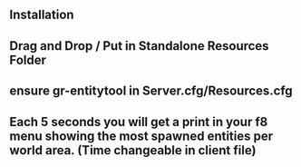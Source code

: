 ## Installation 

## Drag and Drop / Put in Standalone Resources Folder
## ensure gr-entitytool in Server.cfg/Resources.cfg

## Each 5 seconds you will get a print in your f8 menu showing the most spawned entities per world area. (Time changeable in client file)
